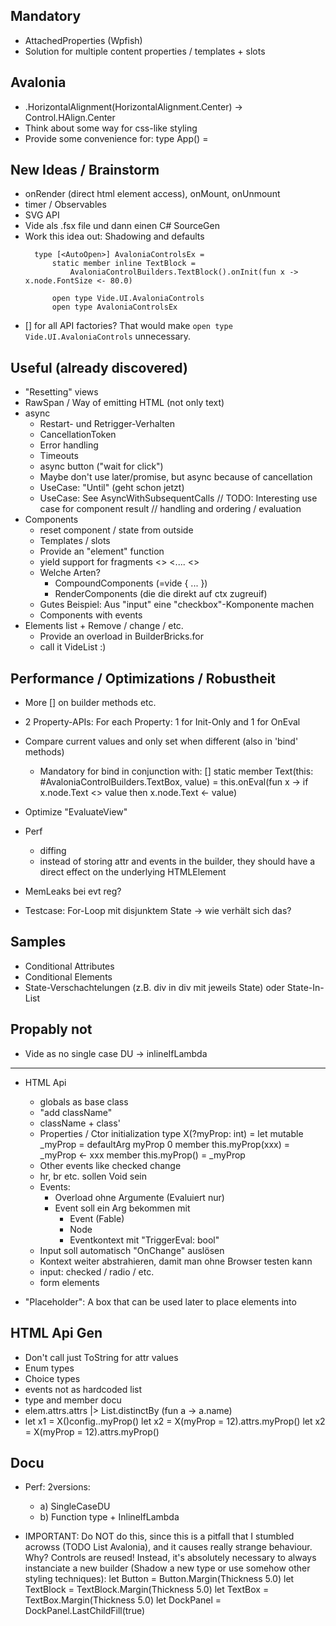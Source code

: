 
Mandatory
---

* AttachedProperties (Wpfish)
* Solution for multiple content properties / templates + slots

Avalonia
---

* .HorizontalAlignment(HorizontalAlignment.Center) 
  -> Control.HAlign.Center
* Think about some way for css-like styling
* Provide some convenience for: type App() =



New Ideas / Brainstorm
---

* onRender (direct html element access), onMount, onUnmount
* timer / Observables
* SVG API
* Vide als .fsx file und dann einen C# SourceGen
* Work this idea out: Shadowing and defaults
  ```
    type [<AutoOpen>] AvaloniaControlsEx =
        static member inline TextBlock =
            AvaloniaControlBuilders.TextBlock().onInit(fun x -> x.node.FontSize <- 80.0)

        open type Vide.UI.AvaloniaControls
        open type AvaloniaControlsEx
    ```
* [<AutoOpen>] for all API factories? That would make `open type Vide.UI.AvaloniaControls` unnecessary.

Useful (already discovered)
---

* "Resetting" views
* RawSpan / Way of emitting HTML (not only text)
* async
    * Restart- und Retrigger-Verhalten
    * CancellationToken
    * Error handling
    * Timeouts
    * async button ("wait for click")
    * Maybe don't use later/promise, but async because of cancellation
    * UseCase: "Until" (geht schon jetzt)
    * UseCase: See AsyncWithSubsequentCalls
        // TODO: Interesting use case for component result
        // handling and ordering / evaluation
* Components
    * reset component / state from outside
    * Templates / slots
    * Provide an "element" function
    * yield support for fragments
        <>
            <....
        <>
    * Welche Arten?
        * CompoundComponents (=vide { ... })
        * RenderComponents (die die direkt auf ctx zugreuif)
    * Gutes Beispiel: Aus "input" eine "checkbox"-Komponente machen
    * Components with events
* Elements list + Remove / change / etc.
  * Provide an overload in BuilderBricks.for
  * call it VideList :)


Performance / Optimizations / Robustheit
---

* More [<InlineIfLambda>] on builder methods etc.
* 2 Property-APIs: For each Property: 1 for Init-Only and 1 for OnEval
* Compare current values and only set when different (also in 'bind' methods)
  * Mandatory for bind in conjunction with:
    [<Extension>]
    static member Text(this: #AvaloniaControlBuilders.TextBox, value) =
        this.onEval(fun x -> if x.node.Text <> value then x.node.Text <- value)

* Optimize "EvaluateView"
* Perf
  * diffing
  * instead of storing attr and events in the builder, they should have a direct effect on the underlying HTMLElement
* MemLeaks bei evt reg?
* Testcase:
    For-Loop mit disjunktem State -> wie verhält sich das?


Samples
---
* Conditional Attributes
* Conditional Elements
* State-Verschachtelungen (z.B. div in div mit jeweils State) oder State-In-List



Propably not
---
* Vide as no single case DU -> inlineIfLambda




----------------------------



* HTML Api
    * globals as base class
    * "add className"
    * className + class'
    * Properties / Ctor initialization
        type X(?myProp: int) =
            let mutable _myProp = defaultArg myProp 0
            member this.myProp(xxx) = _myProp <- xxx
            member this.myProp() = _myProp
    * Other events like checked change
    * hr, br etc. sollen Void sein
    * Events:
        * Overload ohne Argumente (Evaluiert nur)
        * Event soll ein Arg bekommen mit
            - Event (Fable)
            - Node
            - Eventkontext mit "TriggerEval: bool"
    * Input soll automatisch "OnChange" auslösen
    * Kontext weiter abstrahieren, damit man ohne Browser testen kann
    * input: checked / radio / etc.
    * form elements

* "Placeholder": A box that can be used later to place elements into


HTML Api Gen
---

* Don't call just ToString for attr values
* Enum types
* Choice types
* events not as hardcoded list
* type and member docu
* elem.attrs.attrs |> List.distinctBy (fun a -> a.name)
*
    let x1 = X()config..myProp()
    let x2 = X(myProp = 12).attrs.myProp()
    let x2 = X(myProp = 12).attrs.myProp()

Docu
---

* Perf: 2versions: 
  * a) SingleCaseDU
  * b) Function type + InlineIfLambda

* IMPORTANT: Do NOT do this, since this is a pitfall that I stumbled acrowss (TODO List Avalonia), and it causes really strange behaviour. Why? Controls are reused! Instead, it's absolutely necessary to always instanciate a new builder (Shadow a new type or use somehow other styling techniques):
    let Button = Button.Margin(Thickness 5.0)
    let TextBlock = TextBlock.Margin(Thickness 5.0)
    let TextBox = TextBox.Margin(Thickness 5.0)
    let DockPanel = DockPanel.LastChildFill(true)

